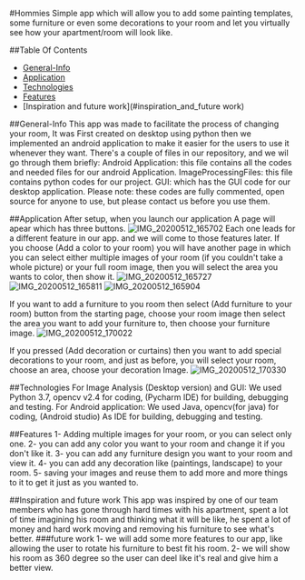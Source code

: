#Hommies
Simple app which will allow you to add some painting templates, some furniture or even some decorations to your room and let you virtually see how your apartment/room will look like.

##Table Of Contents
* [General-Info](#general-info)
* [Application](#application)
* [Technologies](#technologies_used)
* [Features](#features)
* [Inspiration and future work](#inspiration_and_future work)


##General-Info
This app was made to facilitate the process of changing your room, It was First created on desktop using python then we implemented an android application to make it easier for the users to use it whenever they want.
There's a couple of files in our repository, and we wil go through them briefly:
Android Application: this file contains all the codes and needed files for our android Application.
ImageProcessingFiles: this file contains python codes for our project.
GUI: which has the GUI code for our desktop application.
Please note: these codes are fully commented, open source for anyone to use, but please contact us before you use them.

##Application
After setup, when you launch our application A page will apear which has three buttons.
![IMG_20200512_165702](https://user-images.githubusercontent.com/31229408/81710548-143e5280-9473-11ea-933f-0a274579f4ec.jpg)
Each one leads for a  different feature in our app. and we will come to those features later.
If you choose (Add a color to your room) you will have another page in which you can select either multiple images of your room (if you couldn't take a whole picture) or your full room image, then you will select the area you wants to color, then show it.
![IMG_20200512_165727](https://user-images.githubusercontent.com/31229408/81711376-e6a5d900-9473-11ea-9266-1762a808677c.jpg)
![IMG_20200512_165811](https://user-images.githubusercontent.com/31229408/81711440-fae9d600-9473-11ea-8b30-2eff8d60c8b4.jpg)
![IMG_20200512_165904](https://user-images.githubusercontent.com/31229408/81711495-076e2e80-9474-11ea-9497-45000ccf9259.jpg)

If you want to add a furniture to you room then select (Add furniture to your room) button from the starting page, choose your room image then select the area you want to add your furniture to, then choose your furniture image.
![IMG_20200512_170022](https://user-images.githubusercontent.com/31229408/81711977-72b80080-9474-11ea-98b3-a946d19a301a.jpg)

If you pressed (Add decoration or curtains) then you want to add special decorations to your room, and just as before, you will select your room, choose an area, choose your decoration Image.
![IMG_20200512_170330](https://user-images.githubusercontent.com/31229408/81712417-d8a48800-9474-11ea-91f2-092b3589886c.jpg)

##Technologies
For Image Analysis (Desktop version) and GUI: 
We used Python 3.7, opencv v2.4 for coding, (Pycharm IDE) for building, debugging and testing.
For Android application:
We used Java, opencv(for java) for coding, (Android studio) As IDE for building, debugging and testing.

##Features
1- Adding multiple images for your room, or you can select only one.
2- you can add any color you want to your room and change it if you don't like it.
3- you can add any furniture design you want to your room and view it.
4- you can add any decoration like (paintings, landscape) to your room.
5- saving your images and reuse them to add more and more things to it to get it just as you wanted to.

##Inspiration and future work
This app was inspired by one of our team members who has gone through hard times with his apartment, spent a lot of time imagining his room and thinking what it will be like, he spent a lot of money and hard work moving and removing his furniture to see what's better.
###future work
1- we will add some more features to our app, like allowing the user to rotate his furniture to best fit his room.
2- we will show his room as 360 degree so the user can deel like it's real and give him a better view.
